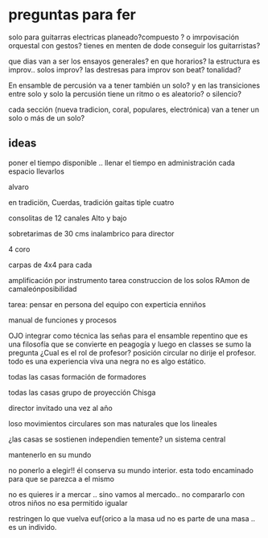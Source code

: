 # preguntas para fer

solo para  guitarras electricas planeado?compuesto ? o imrpovisación orquestal con gestos?
tienes en menten de dode conseguir los guitarristas?



que dias van a ser los ensayos generales?   en que horarios?
la estructura es improv.. solos improv?
las destresas para improv son beat?  tonalidad?

En ensamble de percusión va a tener también un solo?  y en las transiciones entre solo y solo la percusión tiene un ritmo o es aleatorio? o silencio?

cada sección (nueva tradicion, coral, populares, electrónica) van a tener un solo o más de un solo?




## ideas
poner el tiempo disponible .. llenar el tiempo en administración
cada espacio llevarlos


alvaro

en tradiciön,
Cuerdas, tradición
gaitas
tiple
cuatro

consolitas de 12 canales
Alto y bajo

sobretarimas de 30 cms
inalambrico para director

4 coro

carpas de 4x4 para cada

amplificación por instrumento
tarea construccion de los solos
RAmon de camaleónposibilidad

tarea:
pensar en persona del equipo con experticia enniños

manual de funciones y procesos



OJO integrar como técnica las señas para el ensamble repentino
que es una filosofía que se convierte en peagogía y luego en classes
se sumo la pregunta ¿Cual es el rol de profesor? posición circular no dirije el profesor.
todo es una experiencia viva una negra no es algo estático.


todas las casas formación de formadores

todas las casas grupo de proyección Chisga

director invitado una vez al año

loso movimientos circulares son mas naturales que los lineales


¿las casas se sostienen independien
temente? un sistema central

mantenerlo en su mundo

no ponerlo a elegir!! él conserva su mundo interior.
  esta todo encaminado para que se parezca a el mismo

no es quieres ir a mercar .. sino vamos al mercado..
no compararlo con otros niños
no esa permitido igualar

restringen lo que vuelva euf{orico a la masa
ud no es parte de una masa .. es un individo.
